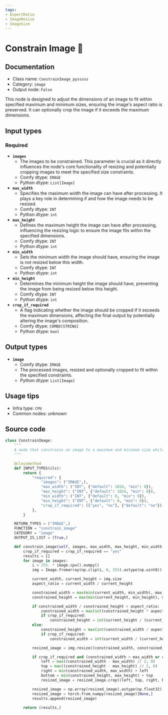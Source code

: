 ```yaml
---
tags:
- AspectRatio
- ImageResize
- ImageSize
---
```


# Constrain Image 🐍
## Documentation
- Class name: `ConstrainImage_pysssss`
- Category: `image`
- Output node: `False`

This node is designed to adjust the dimensions of an image to fit within specified maximum and minimum sizes, ensuring the image's aspect ratio is preserved. It can optionally crop the image if it exceeds the maximum dimensions.
## Input types
### Required
- **`images`**
    - The images to be constrained. This parameter is crucial as it directly influences the node's core functionality of resizing and potentially cropping images to meet the specified size constraints.
    - Comfy dtype: `IMAGE`
    - Python dtype: `List[Image]`
- **`max_width`**
    - Specifies the maximum width the image can have after processing. It plays a key role in determining if and how the image needs to be resized.
    - Comfy dtype: `INT`
    - Python dtype: `int`
- **`max_height`**
    - Defines the maximum height the image can have after processing, influencing the resizing logic to ensure the image fits within the specified dimensions.
    - Comfy dtype: `INT`
    - Python dtype: `int`
- **`min_width`**
    - Sets the minimum width the image should have, ensuring the image is not resized below this width.
    - Comfy dtype: `INT`
    - Python dtype: `int`
- **`min_height`**
    - Determines the minimum height the image should have, preventing the image from being resized below this height.
    - Comfy dtype: `INT`
    - Python dtype: `int`
- **`crop_if_required`**
    - A flag indicating whether the image should be cropped if it exceeds the maximum dimensions, affecting the final output by potentially altering the image's composition.
    - Comfy dtype: `COMBO[STRING]`
    - Python dtype: `bool`
## Output types
- **`image`**
    - Comfy dtype: `IMAGE`
    - The processed images, resized and optionally cropped to fit within the specified constraints.
    - Python dtype: `List[Image]`
## Usage tips
- Infra type: `CPU`
- Common nodes: unknown


## Source code
```python
class ConstrainImage:
    """
    A node that constrains an image to a maximum and minimum size while maintaining aspect ratio.
    """

    @classmethod
    def INPUT_TYPES(cls):
        return {
            "required": {
                "images": ("IMAGE",),
                "max_width": ("INT", {"default": 1024, "min": 0}),
                "max_height": ("INT", {"default": 1024, "min": 0}),
                "min_width": ("INT", {"default": 0, "min": 0}),
                "min_height": ("INT", {"default": 0, "min": 0}),
                "crop_if_required": (["yes", "no"], {"default": "no"}),
            },
        }

    RETURN_TYPES = ("IMAGE",)
    FUNCTION = "constrain_image"
    CATEGORY = "image"
    OUTPUT_IS_LIST = (True,)

    def constrain_image(self, images, max_width, max_height, min_width, min_height, crop_if_required):
        crop_if_required = crop_if_required == "yes"
        results = []
        for image in images:
            i = 255. * image.cpu().numpy()
            img = Image.fromarray(np.clip(i, 0, 255).astype(np.uint8)).convert("RGB")

            current_width, current_height = img.size
            aspect_ratio = current_width / current_height

            constrained_width = max(min(current_width, min_width), max_width)
            constrained_height = max(min(current_height, min_height), max_height)

            if constrained_width / constrained_height > aspect_ratio:
                constrained_width = max(int(constrained_height * aspect_ratio), min_width)
                if crop_if_required:
                    constrained_height = int(current_height / (current_width / constrained_width))
            else:
                constrained_height = max(int(constrained_width / aspect_ratio), min_height)
                if crop_if_required:
                    constrained_width = int(current_width / (current_height / constrained_height))

            resized_image = img.resize((constrained_width, constrained_height), Image.LANCZOS)

            if crop_if_required and (constrained_width > max_width or constrained_height > max_height):
                left = max((constrained_width - max_width) // 2, 0)
                top = max((constrained_height - max_height) // 2, 0)
                right = min(constrained_width, max_width) + left
                bottom = min(constrained_height, max_height) + top
                resized_image = resized_image.crop((left, top, right, bottom))

            resized_image = np.array(resized_image).astype(np.float32) / 255.0
            resized_image = torch.from_numpy(resized_image)[None,]
            results.append(resized_image)
                
        return (results,)

```
